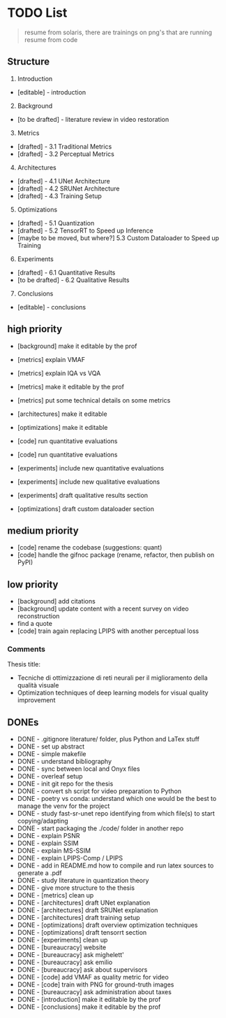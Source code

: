 # TODO List
> resume from solaris, there are trainings on png's that are running
> resume from code

## Structure
1. Introduction
 - [editable] - introduction

2. Background
 - [to be drafted] - literature review in video restoration

3. Metrics
 - [drafted] - 3.1 Traditional Metrics
 - [drafted] - 3.2 Perceptual Metrics

4. Architectures
 - [drafted] - 4.1 UNet Architecture
 - [drafted] - 4.2 SRUNet Architecture
 - [drafted] - 4.3 Training Setup

5. Optimizations
 - [drafted] - 5.1 Quantization
 - [drafted] - 5.2 TensorRT to Speed up Inference
 - [maybe to be moved, but where?] 5.3 Custom Dataloader to Speed up Training

6. Experiments
 - [drafted] - 6.1 Quantitative Results
 - [to be drafted] - 6.2 Qualitative Results

7. Conclusions
 - [editable] - conclusions

## high priority
- [background] make it editable by the prof

- [metrics] explain VMAF
- [metrics] explain IQA vs VQA
- [metrics] make it editable by the prof
- [metrics] put some technical details on some metrics

- [architectures] make it editable
- [optimizations] make it editable

- [code] run quantitative evaluations
- [code] run quantitative evaluations
- [experiments] include new quantitative evaluations
- [experiments] include new qualitative evaluations
- [experiments] draft qualitative results section

- [optimizations] draft custom dataloader section

## medium priority
- [code] rename the codebase (suggestions: quant)
- [code] handle the gifnoc package (rename, refactor, then publish on PyPI)

## low priority
- [background] add citations
- [background] update content with a recent survey on video reconstruction
- find a quote
- [code] train again replacing LPIPS with another perceptual loss

### Comments
Thesis title:
- Tecniche di ottimizzazione di reti neurali per il miglioramento della qualità visuale
- Optimization techniques of deep learning models for visual quality improvement

## DONEs
- DONE - .gitignore literature/ folder, plus Python and LaTex stuff
- DONE - set up abstract
- DONE - simple makefile
- DONE - understand bibliography
- DONE - sync between local and Onyx files
- DONE - overleaf setup
- DONE - init git repo for the thesis
- DONE - convert sh script for video preparation to Python
- DONE - poetry vs conda: understand which one would be the best to manage the venv for the project
- DONE - study fast-sr-unet repo identifying from which file(s) to start copying/adapting
- DONE - start packaging the ./code/ folder in another repo
- DONE - explain PSNR
- DONE - explain SSIM
- DONE - explain MS-SSIM
- DONE - explain LPIPS-Comp / LPIPS
- DONE - add in README.md how to compile and run latex sources to generate a .pdf
- DONE - study literature in quantization theory
- DONE - give more structure to the thesis
- DONE - [metrics] clean up
- DONE - [architectures] draft UNet explanation
- DONE - [architectures] draft SRUNet explanation
- DONE - [architectures] draft training setup
- DONE - [optimizations] draft overview optimization techniques
- DONE - [optimizations] draft tensorrt section
- DONE - [experiments] clean up
- DONE - [bureaucracy] website
- DONE - [bureaucracy] ask mighelett'
- DONE - [bureaucracy] ask emilio
- DONE - [bureaucracy] ask about supervisors
- DONE - [code] add VMAF as quality metric for video
- DONE - [code] train with PNG for ground-truth images
- DONE - [bureaucracy] ask administration about taxes
- DONE - [introduction] make it editable by the prof
- DONE - [conclusions] make it editable by the prof

